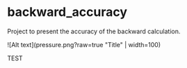 # backward_accuracy
Project to present the accuracy of the backward calculation. 

![Alt text](pressure.png?raw=true "Title" | width=100)

TEST
